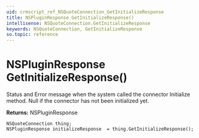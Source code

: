 ```yaml
---
uid: crmscript_ref_NSQuoteConnection_GetInitializeResponse
title: NSPluginResponse GetInitializeResponse()
intellisense: NSQuoteConnection.GetInitializeResponse
keywords: NSQuoteConnection, GetInitializeResponse
so.topic: reference
---
```


# NSPluginResponse GetInitializeResponse()

Status and Error message when the system called the connector Initialize method. Null if the connector has not been initialized yet.

**Returns:** NSPluginResponse

```crmscript
NSQuoteConnection thing;
NSPluginResponse initializeResponse  = thing.GetInitializeResponse();
```

